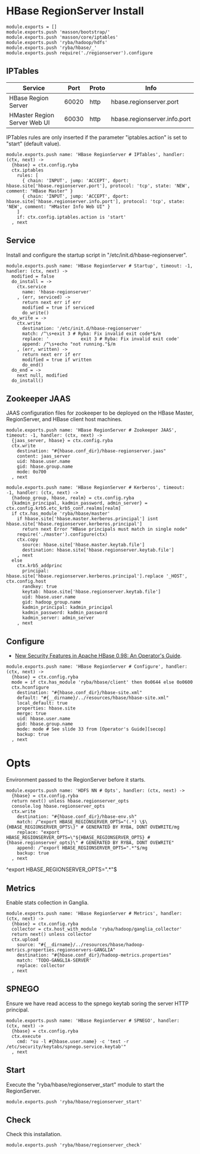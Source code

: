 
# HBase RegionServer Install

    module.exports = []
    module.exports.push 'masson/bootstrap/'
    module.exports.push 'masson/core/iptables'
    module.exports.push 'ryba/hadoop/hdfs'
    module.exports.push 'ryba/hbase/_'
    module.exports.push require('./regionserver').configure

## IPTables

| Service                      | Port  | Proto | Info                         |
|------------------------------|-------|-------|------------------------------|
| HBase Region Server          | 60020 | http  | hbase.regionserver.port      |
| HMaster Region Server Web UI | 60030 | http  | hbase.regionserver.info.port |

IPTables rules are only inserted if the parameter "iptables.action" is set to 
"start" (default value).

    module.exports.push name: 'HBase RegionServer # IPTables', handler: (ctx, next) ->
      {hbase} = ctx.config.ryba
      ctx.iptables
        rules: [
          { chain: 'INPUT', jump: 'ACCEPT', dport: hbase.site['hbase.regionserver.port'], protocol: 'tcp', state: 'NEW', comment: "HBase Master" }
          { chain: 'INPUT', jump: 'ACCEPT', dport: hbase.site['hbase.regionserver.info.port'], protocol: 'tcp', state: 'NEW', comment: "HMaster Info Web UI" }
        ]
        if: ctx.config.iptables.action is 'start'
      , next

## Service

Install and configure the startup script in 
"/etc/init.d/hbase-regionserver".

    module.exports.push name: 'HBase RegionServer # Startup', timeout: -1, handler: (ctx, next) ->
      modified = false
      do_install = ->
        ctx.service 
          name: 'hbase-regionserver'
        , (err, serviced) ->
          return next err if err
          modified = true if serviced
          do_write()
      do_write = ->
        ctx.write
          destination: '/etc/init.d/hbase-regionserver'
          match: /^\s+exit 3 # Ryba: Fix invalid exit code*$/m
          replace: '            exit 3 # Ryba: Fix invalid exit code'
          append: /^\s+echo "not running."$/m
        , (err, written) ->
          return next err if err
          modified = true if written
          do_end()
      do_end = ->
        next null, modified
      do_install()

## Zookeeper JAAS

JAAS configuration files for zookeeper to be deployed on the HBase Master, 
RegionServer, and HBase client host machines.

    module.exports.push name: 'HBase RegionServer # Zookeeper JAAS', timeout: -1, handler: (ctx, next) ->
      {jaas_server, hbase} = ctx.config.ryba
      ctx.write
        destination: "#{hbase.conf_dir}/hbase-regionserver.jaas"
        content: jaas_server
        uid: hbase.user.name
        gid: hbase.group.name
        mode: 0o700
      , next

    module.exports.push name: 'HBase RegionServer # Kerberos', timeout: -1, handler: (ctx, next) ->
      {hadoop_group, hbase, realm} = ctx.config.ryba
      {kadmin_principal, kadmin_password, admin_server} = ctx.config.krb5.etc_krb5_conf.realms[realm]
      if ctx.has_module 'ryba/hbase/master'
        if hbase.site['hbase.master.kerberos.principal'] isnt hbase.site['hbase.regionserver.kerberos.principal']
          return next Error "HBase principals must match in single node"
        require('./master').configure(ctx)
        ctx.copy
          source: hbase.site['hbase.master.keytab.file']
          destination: hbase.site['hbase.regionserver.keytab.file']
        , next
      else
        ctx.krb5_addprinc
          principal: hbase.site['hbase.regionserver.kerberos.principal'].replace '_HOST', ctx.config.host
          randkey: true
          keytab: hbase.site['hbase.regionserver.keytab.file']
          uid: hbase.user.name
          gid: hadoop_group.name
          kadmin_principal: kadmin_principal
          kadmin_password: kadmin_password
          kadmin_server: admin_server
        , next

## Configure

*   [New Security Features in Apache HBase 0.98: An Operator's Guide][secop].

[secop]: http://fr.slideshare.net/HBaseCon/features-session-2

    module.exports.push name: 'HBase RegionServer # Configure', handler: (ctx, next) ->
      {hbase} = ctx.config.ryba
      mode = if ctx.has_module 'ryba/hbase/client' then 0o0644 else 0o0600
      ctx.hconfigure
        destination: "#{hbase.conf_dir}/hbase-site.xml"
        default: "#{__dirname}/../resources/hbase/hbase-site.xml"
        local_default: true
        properties: hbase.site
        merge: true
        uid: hbase.user.name
        gid: hbase.group.name
        mode: mode # See slide 33 from [Operator's Guide][secop]
        backup: true
      , next

# Opts

Environment passed to the RegionServer before it starts.   

    module.exports.push name: 'HDFS NN # Opts', handler: (ctx, next) ->
      {hbase} = ctx.config.ryba
      return next() unless hbase.regionserver_opts
      console.log hbase.regionserver_opts
      ctx.write
        destination: "#{hbase.conf_dir}/hbase-env.sh"
        match: /^export HBASE_REGIONSERVER_OPTS="(.*) \$\{HBASE_REGIONSERVER_OPTS\}" # GENERATED BY RYBA, DONT OVEWRITE/mg
        replace: "export HBASE_REGIONSERVER_OPTS=\"${HBASE_REGIONSERVER_OPTS} #{hbase.regionserver_opts}\" # GENERATED BY RYBA, DONT OVEWRITE"
        append: /^export HBASE_REGIONSERVER_OPTS=".*"$/mg
        backup: true
      , next

^export HBASE_REGIONSERVER_OPTS=".*"$

## Metrics

Enable stats collection in Ganglia.

    module.exports.push name: 'HBase RegionServer # Metrics', handler: (ctx, next) ->
      {hbase} = ctx.config.ryba
      collector = ctx.host_with_module 'ryba/hadoop/ganglia_collector'
      return next() unless collector
      ctx.upload
        source: "#{__dirname}/../resources/hbase/hadoop-metrics.properties.regionservers-GANGLIA"
        destination: "#{hbase.conf_dir}/hadoop-metrics.properties"
        match: 'TODO-GANGLIA-SERVER'
        replace: collector
      , next

## SPNEGO

Ensure we have read access to the spnego keytab soring the server HTTP
principal.

    module.exports.push name: 'HBase RegionServer # SPNEGO', handler: (ctx, next) ->
      {hbase} = ctx.config.ryba
      ctx.execute
        cmd: "su -l #{hbase.user.name} -c 'test -r /etc/security/keytabs/spnego.service.keytab'"
      , next

## Start

Execute the "ryba/hbase/regionserver_start" module to start the RegionServer.

    module.exports.push 'ryba/hbase/regionserver_start'

## Check

Check this installation.

    module.exports.push 'ryba/hbase/regionserver_check'
